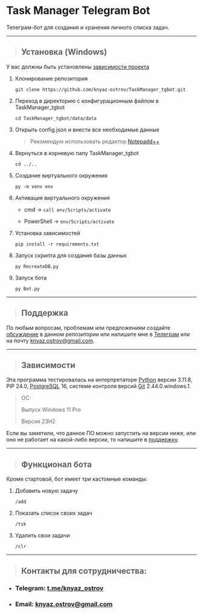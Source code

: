 # Task Manager Telegram Bot
Телеграм-бот для создания и хранения личного списка задач.
___
> ## Установка (Windows)
У вас должны быть установлены [зависимости проекта](https://github.com/knyaz-ostrov/TaskManager_tgbot#Зависимости)
1. Клонирование репозитория

    `git clone https://github.com/knyaz-ostrov/TaskManager_tgbot.git`

2. Переход в директорию с конфигурационным файлом в TaskManager_tgbot

    `cd TaskManager_tgbot/data/data`

3. Открыть config.json и внести все необходимые данные

    > Рекомендую использовать редактор [Notepadd++](https://notepad-plus-plus.org/ "Официальный сайт")
   
6. Вернуться в корневую папу TaskManager_tgbot

   `cd ../..`

7. Создание виртуального окружения

    `py -m venv env`

8. Активация виртуального окружения

    * cmd -> `call env/Scripts/activate`
   
    * PowerShell -> `env/Scripts/activate`

9. Установка зависимостей

    `pip install -r requirements.txt`

9. Запуск скрипта для создания базы данных

    `py RecreateDB.py`

10. Запуск бота

    `py Bot.py`
___
> ## Поддержка
По любым вопросам, проблемам или предложениям создайте [обсуждение](https://github.com/knyaz-ostrov/TaskManager_tgbot/issues/new/choose) в данном репозитории или напишите мне в [Телеграм](https://t.me/knyaz_ostrov "t.me/knyaz_ostrov") или на почту <knyaz.ostrov@gmail.com>.
___
> ## Зависимости
Эта программа тестировалась на интерпретаторе [Python](https://www.python.org/ "Официальный сайт") версии 3.11.8, PIP 24.0, [PostgreSQL](https://www.postgresql.org/ "Официальный сайт") 16, системе контроля версий [Git](https://git-scm.com/downloads "Официальный сайт") 2.44.0.windows.1.
> ОС:
> 
> Выпуск	Windows 11 Pro
> 
> Версия	23H2

Если вы заметили, что данное ПО можно запустить на версии ниже, или оно не работает на какой-либо версии, то напишите в [поддержку](https://github.com/knyaz-ostrov/TaskManager_tgbot#Поддержка).
___
> ## Функционал бота
Кроме стартовой, бот имеет три кастомные команды:
1. Добавить новую задачу

    `/add`

2. Показать список своих задач

    `/tsk`

3. Удалить свои задачи

    `/clr`
___
> ## Контакты для сотрудничества:
* ### Telegram: [t.me/knyaz_ostrov](https://t.me/knyaz_ostrov "https://t.me/knyaz_ostrov")
* ### Email: <knyaz.ostrov@gmail.com>
